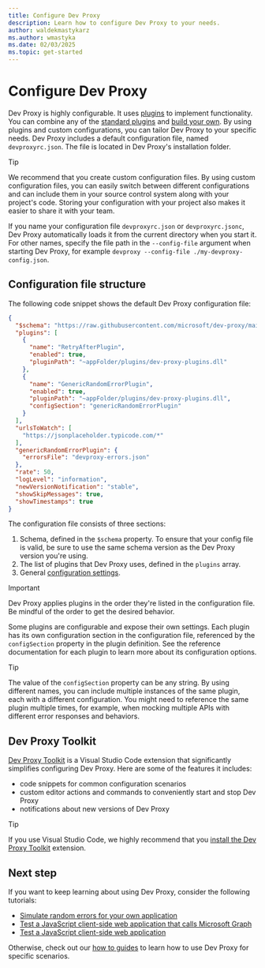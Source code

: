 ```yaml
---
title: Configure Dev Proxy
description: Learn how to configure Dev Proxy to your needs.
author: waldekmastykarz
ms.author: wmastyka
ms.date: 02/03/2025
ms.topic: get-started
---
```


# Configure Dev Proxy

Dev Proxy is highly configurable. It uses [plugins](./technical-reference/plugin-architecture.md) to implement functionality. You can combine any of the [standard plugins](./technical-reference/overview.md#plugins) and [build your own](./how-to/create-custom-plugin.md). By using plugins and custom configurations, you can tailor Dev Proxy to your specific needs. Dev Proxy includes a default configuration file, named `devproxyrc.json`. The file is located in Dev Proxy's installation folder.

> [!TIP]
> We recommend that you create custom configuration files. By using custom configuration files, you can easily switch between different configurations and can include them in your source control system along with your project's code. Storing your configuration with your project also makes it easier to share it with your team.
>
> If you name your configuration file `devproxyrc.json` or `devproxyrc.jsonc`, Dev Proxy automatically loads it from the current directory when you start it. For other names, specify the file path in the `--config-file` argument when starting Dev Proxy, for example `devproxy --config-file ./my-devproxy-config.json`.

## Configuration file structure

The following code snippet shows the default Dev Proxy configuration file:

```json
{
  "$schema": "https://raw.githubusercontent.com/microsoft/dev-proxy/main/schemas/v0.24.0/rc.schema.json",
  "plugins": [
    {
      "name": "RetryAfterPlugin",
      "enabled": true,
      "pluginPath": "~appFolder/plugins/dev-proxy-plugins.dll"
    },
    {
      "name": "GenericRandomErrorPlugin",
      "enabled": true,
      "pluginPath": "~appFolder/plugins/dev-proxy-plugins.dll",
      "configSection": "genericRandomErrorPlugin"
    }
  ],
  "urlsToWatch": [
    "https://jsonplaceholder.typicode.com/*"
  ],
  "genericRandomErrorPlugin": {
    "errorsFile": "devproxy-errors.json"
  },
  "rate": 50,
  "logLevel": "information",
  "newVersionNotification": "stable",
  "showSkipMessages": true,
  "showTimestamps": true
}
```

The configuration file consists of three sections:

1. Schema, defined in the `$schema` property. To ensure that your config file is valid, be sure to use the same schema version as the Dev Proxy version you're using.
1. The list of plugins that Dev Proxy uses, defined in the `plugins` array.
1. General [configuration settings](./technical-reference/proxy-settings.md).

> [!IMPORTANT]
> Dev Proxy applies plugins in the order they're listed in the configuration file. Be mindful of the order to get the desired behavior.

Some plugins are configurable and expose their own settings. Each plugin has its own configuration section in the configuration file, referenced by the `configSection` property in the plugin definition. See the reference documentation for each plugin to learn more about its configuration options.

> [!TIP]
> The value of the `configSection` property can be any string. By using different names, you can include multiple instances of the same plugin, each with a different configuration. You might need to reference the same plugin multiple times, for example, when mocking multiple APIs with different error responses and behaviors.

## Dev Proxy Toolkit

[Dev Proxy Toolkit](https://aka.ms/devproxy/toolkit) is a Visual Studio Code extension that significantly simplifies configuring Dev Proxy. Here are some of the features it includes:

- code snippets for common configuration scenarios
- custom editor actions and commands to conveniently start and stop Dev Proxy
- notifications about new versions of Dev Proxy

> [!TIP]
> If you use Visual Studio Code, we highly recommend that you [install the Dev Proxy Toolkit](vscode:extension/garrytrinder.dev-proxy-toolkit) extension.

## Next step

If you want to keep learning about using Dev Proxy, consider the following tutorials:

- [Simulate random errors for your own application](./tutorials/simulate-errors-for-your-own-app.md)
- [Test a JavaScript client-side web application that calls Microsoft Graph](./tutorials/test-javascript-client-side-web-app-microsoft-graph.md)
- [Test a JavaScript client-side web application](./tutorials/test-javascript-client-side-web-app.md)

Otherwise, check out our [how to guides](../how-to/overview.md) to learn how to use Dev Proxy for specific scenarios.

